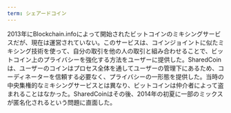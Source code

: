 ```yaml
---
term: シェアードコイン
---
```

2013年にBlockchain.infoによって開始されたビットコインのミキシングサービスだが、現在は運営されていない。このサービスは、コインジョイントに似たミキシング技術を使って、自分の取引を他の人の取引と組み合わせることで、ビットコイン上のプライバシーを強化する方法をユーザーに提供した。SharedCoinは、ユーザーのコインはプロセス全体を通してユーザーの管理下にあるため、コーディネーターを信頼する必要なく、プライバシーの一形態を提供した。当時の中央集権的なミキシングサービスとは異なり、ビットコインは仲介者によって盗まれることはなかった。SharedCoinはその後、2014年の初夏に一部のミックスが匿名化されるという問題に直面した。